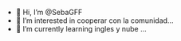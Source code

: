 - 👋 Hi, I’m @SebaGFF
- 👀 I’m interested in cooperar con la comunidad...
- 🌱 I’m currently learning ingles y nube ...

<!---
SebaGFF/SebaGFF is a ✨ special ✨ repository because its `README.md` (this file) appears on your GitHub profile.
You can click the Preview link to take a look at your changes.
--->
